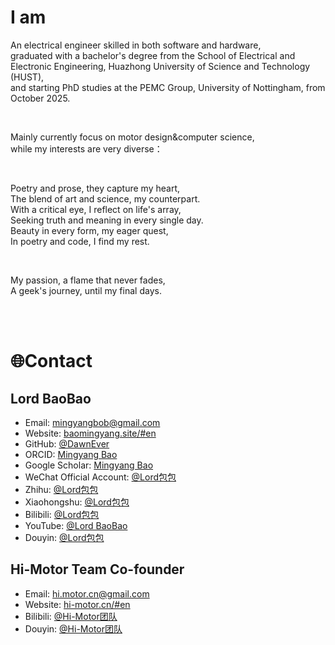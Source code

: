# I am
<p>
An electrical engineer skilled in both software and hardware,<br/>
graduated with a bachelor's degree from the School of Electrical and Electronic Engineering, Huazhong University of Science and Technology (HUST),<br/>
and starting PhD studies at the PEMC Group, University of Nottingham, from October 2025.<br/>
</p>
<br/>
<p>
Mainly currently focus on motor design&computer science,<br/>
while my interests are very diverse：<br/>
</p>
<br/>
<p>
Poetry and prose, they capture my heart,<br/>
The blend of art and science, my counterpart.<br/>
With a critical eye, I reflect on life's array,<br/>
Seeking truth and meaning in every single day.<br/>
Beauty in every form, my eager quest,<br/>
In poetry and code, I find my rest.<br/>
</p>
<br/>
<p>
My passion, a flame that never fades,<br/>
A geek's journey, until my final days.<br/>
</p>
<br/>
<br/>


# 🌐Contact
## Lord BaoBao
- Email: [mingyangbob@gmail.com](mailto:mingyangbob@gmail.com)
- Website: [baomingyang.site/#en](https://baomingyang.site/#en)
- GitHub: [@DawnEver](https://github.com/DawnEver)
- ORCID: [Mingyang Bao](https://orcid.org/0009-0009-6694-2782)
- Google Scholar: [Mingyang Bao](http://scholar.google.com/citations?user=iyoIuGcAAAAJ)
- WeChat Official Account: [@Lord包包](https://mp.weixin.qq.com/s/xJaaQhVcUAyxJFlFirIWUA)
- Zhihu: [@Lord包包](https://www.zhihu.com/people/ming-ji-zhao-yang)
- Xiaohongshu: [@Lord包包](https://www.xiaohongshu.com/user/profile/68445b7e000000001b023a82)
- Bilibili: [@Lord包包](https://space.bilibili.com/359114220)
- YouTube: [@Lord BaoBao](https://youtube.com/@LordBaoBao)
- Douyin: [@Lord包包](https://www.douyin.com/user/MS4wLjABAAAAPVIYe8gbGX_Qshka5jA0JnCjL2bvd0sr57C1a1d8oPY)

## Hi-Motor Team Co-founder
- Email: [hi.motor.cn@gmail.com](mailto:hi.motor.cn@gmail.com)
- Website: [hi-motor.cn/#en](https://hi-motor.cn/#en)
- Bilibili: [@Hi-Motor团队](https://space.bilibili.com/3546644771506195)
- Douyin: [@Hi-Motor团队](https://www.douyin.com/user/MS4wLjABAAAApp17tSawwMhNprsUHlUzIBWUvyt-dDcsuvQa-QRM2SnAPvDyqdCZ3mexRG6HQEJR)